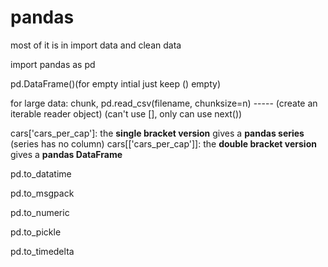 # pandas
most of it is in import data and clean data

import pandas as pd

pd.DataFrame()(for empty intial just keep () empty)

for large data: chunk, pd.read_csv(filename, chunksize=n) ----- (create an iterable reader object) (can't use [], only can use next())

cars['cars_per_cap']: the **single bracket version** gives a **pandas series** (series has no column)
cars[['cars_per_cap']]: the **double bracket version** gives a **pandas DataFrame**

pd.to_datatime

pd.to_msgpack

pd.to_numeric

pd.to_pickle

pd.to_timedelta